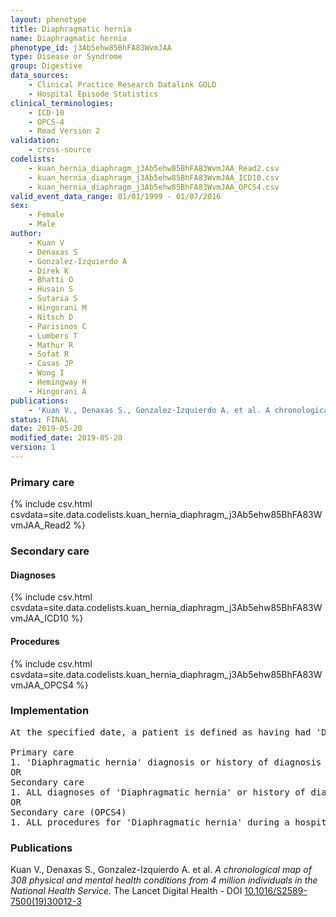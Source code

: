 ```yaml
---
layout: phenotype
title: Diaphragmatic hernia
name: Diaphragmatic hernia
phenotype_id: j3Ab5ehw85BhFA83WvmJAA 
type: Disease or Syndrome
group: Digestive
data_sources: 
    - Clinical Practice Research Datalink GOLD
    - Hospital Episode Statistics
clinical_terminologies: 
    - ICD-10
    - OPCS-4
    - Read Version 2
validation: 
    - cross-source
codelists: 
    - kuan_hernia_diaphragm_j3Ab5ehw85BhFA83WvmJAA_Read2.csv
    - kuan_hernia_diaphragm_j3Ab5ehw85BhFA83WvmJAA_ICD10.csv
    - kuan_hernia_diaphragm_j3Ab5ehw85BhFA83WvmJAA_OPCS4.csv
valid_event_data_range: 01/01/1999 - 01/07/2016
sex: 
    - Female
    - Male
author: 
    - Kuan V
    - Denaxas S
    - Gonzalez-Izquierdo A
    - Direk K
    - Bhatti O
    - Husain S
    - Sutaria S
    - Hingorani M
    - Nitsch D
    - Parisinos C
    - Lumbers T
    - Mathur R
    - Sofat R
    - Casas JP
    - Wong I
    - Hemingway H
    - Hingorani A
publications: 
    - 'Kuan V., Denaxas S., Gonzalez-Izquierdo A. et al. A chronological map of 308 physical and mental health conditions from 4 million individuals in the National Health Service. The Lancet Digital Health - DOI: 10.1016/S2589-7500(19)30012-3' 
status: FINAL
date: 2019-05-20
modified_date: 2019-05-20
version: 1
---
```

### Primary care 
{% include csv.html csvdata=site.data.codelists.kuan_hernia_diaphragm_j3Ab5ehw85BhFA83WvmJAA_Read2 %}
### Secondary care 
#### Diagnoses 
{% include csv.html csvdata=site.data.codelists.kuan_hernia_diaphragm_j3Ab5ehw85BhFA83WvmJAA_ICD10 %}
#### Procedures 
{% include csv.html csvdata=site.data.codelists.kuan_hernia_diaphragm_j3Ab5ehw85BhFA83WvmJAA_OPCS4 %}
### Implementation 
<pre>At the specified date, a patient is defined as having had 'Diaphragmatic hernia' IF they meet the criteria for any of the following on or before the specified date. The earliest date on which the individual meets any of the following criteria on or before the specified date is defined as the first event date:

Primary care
1. 'Diaphragmatic hernia' diagnosis or history of diagnosis or procedure during a consultation 
OR
Secondary care
1. ALL diagnoses of 'Diaphragmatic hernia' or history of diagnosis during a hospitalization
OR
Secondary care (OPCS4)
1. ALL procedures for 'Diaphragmatic hernia' during a hospitalization</pre> 
 
### Publications 
Kuan V., Denaxas S., Gonzalez-Izquierdo A. et al. _A chronological map of 308 physical and mental health conditions from 4 million individuals in the National Health Service_. The Lancet Digital Health - DOI <a href='https://www.thelancet.com/journals/landig/article/PIIS2589-7500(19)30012-3/fulltext'>10.1016/S2589-7500(19)30012-3</a>